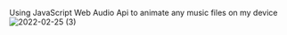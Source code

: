 Using JavaScript Web Audio Api to animate any music files on my device
![2022-02-25 (3)](https://user-images.githubusercontent.com/59953234/155729809-7540ed7d-86d2-416c-8374-0d4adc1cec0b.png)

